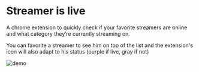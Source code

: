 # Streamer is live

A chrome extension to quickly check if your favorite streamers are online and what category they’re currently streaming on.

You can favorite a streamer to see him on top of the list and the
extension's icon will also adapt to his status (purple if live, gray
if not)

![demo](https://i.imgur.com/4G9bzbG.gif)
